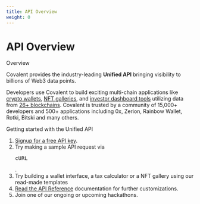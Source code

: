 ```yaml
---
title: API Overview
weight: 0
---
```


# API Overview

<section class="">    
    <div class="font-light text-4xl text-covalent-black pb-12  max-w-screen-md">
     Overview
    </div>
    <p class="text-xl max-w-4xl text-gray-800 mb-6">
        Covalent provides the industry-leading <strong>Unified API</strong> bringing visibility to billions of Web3 data points. 
    </p>
    <p class="text-xl max-w-4xl text-gray-800 mb-6">
        Developers use Covalent to build exciting multi-chain applications like <a href="/docs/project-showcase/wallet">crypto wallets</a>, <a href="/docs/project-showcase/nft">NFT galleries</a>, and <a href="/docs/project-showcase/tools">investor dashboard tools</a> utilizing data from <a href="/docs/networks/">26+ blockchains</a>. Covalent is trusted by a community of 15,000+ developers and 500+ applications including 0x, Zerion, Rainbow Wallet, Rotki, Bitski and many others.
    </p>
    <div class="font-light text-4xl text-covalent-black py-6 max-w-screen-md">
     Getting started with the Unified API
    </div>
    <ol class="list-decimal max-w-3xl">
    <li class="text-xl "><a target="_blank" href="https://www.covalenthq.com/platform/#/auth/register">Signup for a free API key</a>.</li>
    <li class="text-xl ">Try making a sample API request via <pre>cURL</pre>.</li>
    <li class="text-xl ">Try building a wallet interface, a tax calculator or a NFT gallery using our read-made templates</li>
    <li class="text-xl "><a target="_blank" href="https://www.covalenthq.com/docs/api/#/">Read the API Reference</a> documentation for further customizations.</li>
    <li class="text-xl">Join one of our ongoing or upcoming hackathons.</li>
    </ol>
</section>


